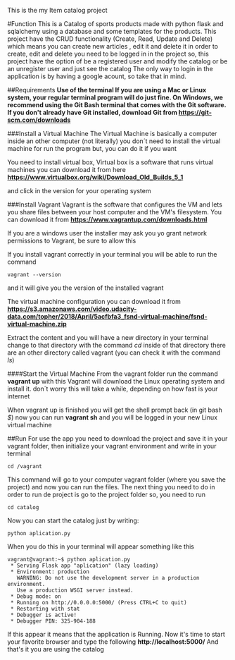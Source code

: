 This is the my Item catalog project

#Function
This is a Catalog of sports products made with python flask and sqlalchemy using a database and some templates for the products.
This project have the CRUD functionality (Create, Read, Update and Delete) which means you can create new articles , edit it and delete it
in order to create, edit and delete you need to be logged in in the project so, this project have the option of be a registered user and modify the catalog or be an unregister user and just see the catalog
The only way to login in the application is by having a google acount, so take that in mind.

##Requirements
**Use of the terminal If you are using a Mac or Linux system, your regular terminal program will do just fine. On Windows, we recommend using the Git Bash terminal that comes with the Git software. If you don't already have Git installed, download Git from https://git-scm.com/downloads**

###Install a Virtual Machine
The Virtual Machine is basically a computer inside an other computer (not literally) you don´t need to install the virtual machine for run the program but, you can do it if you want

You need to install virtual box, Virtual box is a software that runs virtual machines you can download it from here **https://www.virtualbox.org/wiki/Download_Old_Builds_5_1**

and click in the version for your operating system

###Install Vagrant
Vagrant is the software that configures the VM and lets you share files between your host computer and the VM's filesystem. You can download it from **https://www.vagrantup.com/downloads.html**

If you are a windows user the installer may ask you yo grant network permissions to Vagrant, be sure to allow this

If you install vagrant correctly in your terminal you will be able to run the command

```
vagrant --version
```

and it will give you the version of the installed vagrant

The virtual machine configuration you can download it from **https://s3.amazonaws.com/video.udacity-data.com/topher/2018/April/5acfbfa3_fsnd-virtual-machine/fsnd-virtual-machine.zip**

Extract the content and you will have a new directory in your terminal change to that directory with the command *cd* inside of that directory there are an other directory called vagrant (you can check it with the command *ls*)

####Start the Virtual Machine
From the vagrant folder run the command **vagrant up** with this Vagrant will download the Linux operating system and install it. don´t worry this will take a while, depending on how fast is your internet

When vagrant up is finished you will get the shell prompt back (in git bash *$*) now you can run **vagrant sh** and you will be logged in your new Linux virtual machine

##Run
For use the app you need to download the project and save it in your vagrant folder, then initialize your vagrant environment and write in your terminal

```
cd /vagrant
```

This command will go to your computer vagrant folder (where you save the project) and now you can run the files.
The next thing you need to do in order to run de project is go to the project folder so, you need to run

 ```
 cd catalog
 ```

Now you can start the catalog just by writing:

```
python aplication.py
```
When you do this in your terminal will appear something like this
```
vagrant@vagrant:~$ python aplication.py
 * Serving Flask app "aplication" (lazy loading)
 * Environment: production
   WARNING: Do not use the development server in a production environment.
   Use a production WSGI server instead.
 * Debug mode: on
 * Running on http://0.0.0.0:5000/ (Press CTRL+C to quit)
 * Restarting with stat
 * Debugger is active!
 * Debugger PIN: 325-904-188

```
If this appear it means that the application is Running.
Now it's time to start your favorite browser and type the following **http://localhost:5000/**
And that's it you are using the catalog
